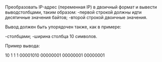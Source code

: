 Преобразовать IP-адрес (переменная IP) в двоичный формат и вывести выводстолбцами, таким образом:
    -первой строкой должны идти десятичные значения байтов;
    -второй строкой двоичные значения.

Вывод должен быть упорядочен также, как в примере:

   -столбцами;
   -ширина столбца 10 символов.
    
Пример вывода:

10       1        1        1
00001010 00000001 00000001 00000001

